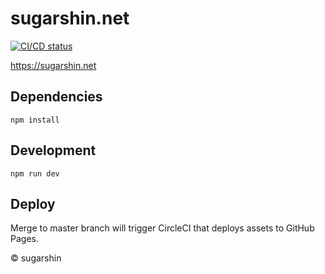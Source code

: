 # sugarshin.net

[![CI/CD status](https://github.com/sugarshin/sugarshin.net/actions/workflows/main.yml/badge.svg?branch=master)](https://github.com/sugarshin/sugarshin.net/actions?query=branch%3Amaster)

https://sugarshin.net

## Dependencies

```shell
npm install
```

## Development

```shell
npm run dev
```

## Deploy

Merge to master branch will trigger CircleCI that deploys assets to GitHub Pages.

© sugarshin
